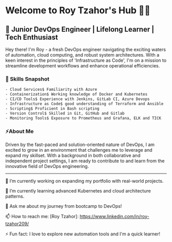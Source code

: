# Welcome to Roy Tzahor's Hub 👨‍💻

## 🚀 Junior DevOps Engineer | Lifelong Learner | Tech Enthusiast

Hey there! I'm Roy - a fresh DevOps engineer navigating the exciting waters of automation, cloud computing, and robust system architectures. With a keen interest in the principles of 'Infrastructure as Code', I'm on a mission to streamline development workflows and enhance operational efficiencies.

### 💼 Skills Snapshot
```bash
- Cloud Services$ Familiarity with Azure
- Containerization$ Working knowledge of Docker and Kubernetes
- CI/CD Tools$ Experience with Jenkins, GitLab CI, Azure Devops
- Infrastructure as Code$ good understanding of Terraform and Ansible
- Scripting$ Proficient in Bash scripting
- Version Control$ Skilled in Git, GitHub and Gitlab
- Monitoring Tools$ Exposure to Prometheus and Grafana, ELK and TICK
```
### ⚡About Me

Driven by the fast-paced and solution-oriented nature of DevOps, I am excited to grow in an environment that challenges me to leverage and expand my skillset. With a background in both collaborative and independent project settings, I am ready to contribute to and learn from the innovative field of DevOps engineering.

---

🔭 I’m currently working on expanding my portfolio with real-world projects.

🌱 I’m currently learning advanced Kubernetes and cloud architecture patterns.

💬 Ask me about my journey from bootcamp to DevOps!

📫 How to reach me: [Roy Tzahor]: https://www.linkedin.com/in/roy-tzahor209/

⚡ Fun fact: I love to explore new automation tools and I'm a quick learner!
